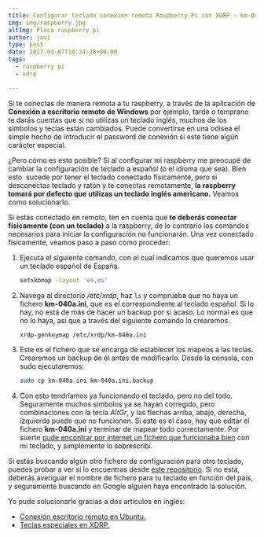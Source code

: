 ```yaml
---
title: Configurar teclado conexión remota Raspberry Pi con XDRP – km-040a.ini
img: img/raspberry.jpg
altImg: Placa raspberry pi
author: javi
type: post
date: 2017-03-07T10:24:28+00:00
tags:
  - raspberry pi
  - xdrp

---
```

Si te conectas de manera remota a tu raspberry, a través de la aplicación de **Conexión a escritorio remoto de Windows** por ejemplo, tarde o temprano te darás cuentas que si no utilizas un teclado inglés, muchos de los símbolos y teclas están cambiados. Puede convertirse en una odisea el simple hecho de introducir el password de conexión si este tiene algún carácter especial.

¿Pero cómo es esto posible? Si al configurar mi raspberry me preocupé de cambiar la configuración de teclado a español (o el idioma que sea). Bien esto  sucede por tener el teclado conectado físicamente, pero si desconectas teclado y ratón y te conectas remotamente, **la raspberry tomará por defecto que utilizas un teclado inglés americano.** Veamos como solucionarlo.

Si estás conectado en remoto, ten en cuenta que **te deberás conectar físicamente (con un teclado)** a la raspberry, de lo contrario los comandos necesarios para iniciar la configuración no funcionarán. Una vez conectado físicamente, veamos paso a paso como proceder:

1. Ejecuta el siguiente comando, con el cual indicamos que queremos usar un teclado español de España.
    ```bash
    setxkbmap -layout 'es,es'
    ```
1. Navega al directorio _/etc/xrdp_, haz `ls` y comprueba que no haya un fichero **km-040a.ini**, que es el correspondiente al teclado español. Si lo hay, no está de más de hacer un backup por si acaso. Lo normal es que no lo haya, asi que a través del siguiente comando lo crearemos.
    ```bash
    xrdp-genkeymap /etc/xrdp/km-040a.ini
    ```
1. Este es el fichero que se encarga de establecer los mapeos a las teclas. Crearemos un backup de él antes de modificarlo. Desde la consola, con sudo ejecutaremos:
    ```bash
    sudo cp km-040a.ini km-040a.ini.backup
    ```
1. Con esto tendríamos ya funcionando el teclado, pero no del todo. Seguramente muchos símbolos ya se hayan corregido, pero combinaciones con la tecla _AltGr_, y las flechas arriba, abajo, derecha, izquierda puede que no funcionen. Si este es el caso, hay que editar el fichero **km-040a.ini** y terminar de mapear todo correctamente. Por suerte [pude encontrar por internet un fichero que funcionaba bien](https://github.com/javifm86/km-041a.ini/blob/master/km-040a.ini) con mi teclado, y simplemente lo sobrescribí.

Si estás buscando algún otro fichero de configuración para otro teclado, puedes probar a ver si lo encuentras desde [este repositorio][2]. Si no está, deberás averiguar el nombre de fichero para tu teclado en función del país, y seguramente buscando en Google alguien haya encontrado la solución.

Yo pude solucionarlo gracias a dos artículos en inglés:

  * [Conexión escritorio remoto en Ubuntu.][3]
  * [Teclas especiales en XDRP.][4]

 [1]: https://github.com/javifm86/km-041a.ini/blob/master/km-040a.ini
 [2]: https://github.com/neutrinolabs/xrdp/tree/master/instfiles
 [3]: http://c-nergy.be/blog/?p=2879
 [4]: http://c-nergy.be/blog/?p=3858
